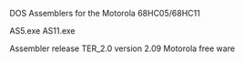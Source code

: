 DOS Assemblers for the Motorola 68HC05/68HC11

AS5.exe AS11.exe

Assembler release TER_2.0 version 2.09 Motorola free ware
